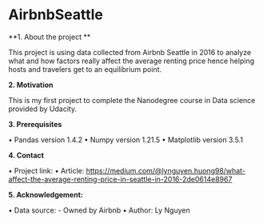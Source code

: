 # AirbnbSeattle

**1.	About the project **

This project is using data collected from Airbnb Seattle in 2016 to analyze what and how factors really affect the average renting price hence helping hosts and travelers get to an equilibrium point.

**2.	Motivation**

This is my first project to complete the Nanodegree course in Data science provided by Udacity.

**3.	Prerequisites**

•	Pandas version 1.4.2
•	Numpy version 1.21.5
•	Matplotlib version 3.5.1

**4.	Contact**

•	Project link:
•	Article: https://medium.com/@lynguyen.huong98/what-affect-the-average-renting-price-in-seattle-in-2016-2de0614e8967

**5.	Acknowledgement:**

•	Data source: - Owned by Airbnb
•	Author: Ly Nguyen

